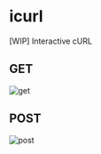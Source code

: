 # icurl
[WIP] Interactive cURL

## GET
![get](https://user-images.githubusercontent.com/50506482/94256990-997b5d00-ff65-11ea-8098-8ef2dbacc6d3.png)

## POST
![post](https://user-images.githubusercontent.com/50506482/94257026-a4ce8880-ff65-11ea-8bc8-5c032dbea733.png)
